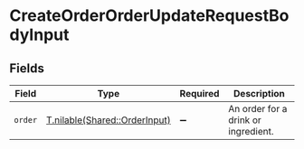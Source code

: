 # CreateOrderOrderUpdateRequestBodyInput


## Fields

| Field                                                              | Type                                                               | Required                                                           | Description                                                        |
| ------------------------------------------------------------------ | ------------------------------------------------------------------ | ------------------------------------------------------------------ | ------------------------------------------------------------------ |
| `order`                                                            | [T.nilable(Shared::OrderInput)](../../models/shared/orderinput.md) | :heavy_minus_sign:                                                 | An order for a drink or ingredient.                                |